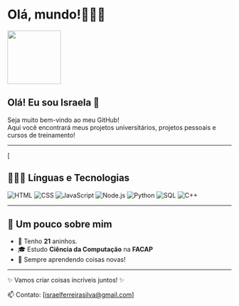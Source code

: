 
# Olá, mundo!🩷🩷🩷 

<img src="https://media.giphy.com/media/26AHONQ79FdWZhAI0/giphy.gif" width="120"/>

## Olá! Eu sou Israela 🌷

 Seja muito bem-vindo ao meu GitHub!  
Aqui você encontrará meus projetos universitários, projetos pessoais e cursos de treinamento!

---
[
## 👩🏼‍💻 Línguas e Tecnologias

![HTML](https://img.icons8.com/windows/32/F25081/html.png)
![CSS](https://img.icons8.com/material-outlined/24/F25081/css.png)
![JavaScript](https://img.icons8.com/parakeet-line/48/F25081/js.png)
![Node.js](https://img.icons8.com/windows/32/F25081/nodejs.png)
![Python](https://img.icons8.com/connect/100/F25081/python.png)
![SQL](https://img.icons8.com/material-outlined/24/F25081/sql.png)
![C++](https://img.icons8.com/ios-filled/50/F25081/c-plus-plus-logo.png)

---

## 🎀 Um pouco sobre mim

- 🌸 Tenho **21** aninhos.  
- 🎓 Estudo **Ciência da Computação** na **FACAP**  
- 🚀 Sempre aprendendo coisas novas!  

---

✨ Vamos criar coisas incríveis juntos! ✨  

📫 Contato: [israelferreirasilva@gmail.com]



<!--
**IsraelaSilva/IsraelaSilva** is a ✨ _special_ ✨ repository because its `README.md` (this file) appears on your GitHub profile.

Here are some ideas to get you started:

- 🔭 I’m currently working on ...
- 🌱 I’m currently learning ...
- 👯 I’m looking to collaborate on ...
- 🤔 I’m looking for help with ...
- 💬 Ask me about ...
- 📫 How to reach me: ...
- 😄 Pronouns: ...
- ⚡ Fun fact: ...
-->
